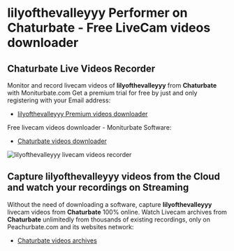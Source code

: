 # lilyofthevalleyyy Performer on Chaturbate - Free LiveCam videos downloader

## Chaturbate Live Videos Recorder

Monitor and record livecam videos of **lilyofthevalleyyy** from **Chaturbate** with Moniturbate.com
Get a premium trial for free by just and only registering with your Email address:
* [lilyofthevalleyyy Premium videos downloader](https://moniturbate.com/request-demo-licence-key.html)

Free livecam videos downloader - Moniturbate Software:
* [Chaturbate videos downloader](https://moniturbate.com/moniturbate-download-software.html)

![lilyofthevalleyyy livecam videos recorder](https://peachurnet.com/templates/moniturbate-software.png)


## Capture lilyofthevalleyyy videos from the Cloud and watch your recordings on Streaming

Without the need of downloading a software, capture **lilyofthevalleyyy** livecam videos from **Chaturbate** 100% online.
Watch Livecam archives from **Chaturbate** unlimitedly from thousands of existing recordings, only on Peachurbate.com and its websites network:
* [Chaturbate videos archives](https://peachurnet.com/)